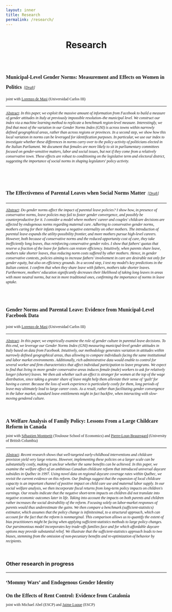 ```yaml
---
layout: inner
title: Research
permalink: /research/
---
```


<head>
<link rel="shortcut icon" type="image/png" href="/favicon2.png">
</head>

# <center> Research </center>

<p>&nbsp;
</p>




<h1>
  <span style="font-size:16px;font-family: Times New Roman">Municipal-Level Gender Norms: Measurement and Effects on Women in Politics</span>
  <span style="font-size:12px;font-family: Times New Roman;font-weight:normal"><em> [<a href="https://drive.google.com/file/d/1K1q0fNVUba0wreW7NGk60gRvWS1wKWJN/view?usp=share_link"><u>Draft</u></a>] </em></span>
</h1>
<p style="font-size:12px;font-family: Times New Roman">joint with <a href="http://economics.uc3m.es/personal/de-massi/"><u>Lorenzo de Masi</u></a> (Universidad Carlos III)</p>

---

<p style="font-size:12px;font-family: Times New Roman"><u>Abstract</u>: <em>In this paper, we exploit the massive amount of information from Facebook to build a measure of gender attitudes in Italy at previously impossible resolution&#8210;the municipal level. We construct our index via a machine learning method to replicate a benchmark region-level measure. Interestingly, we find that most of the variation in our Gender Norms Index (GNI) is across towns within narrowly defined geographical areas, rather than across regions or provinces. In a second step, we show how this local variation in norms can be leveraged for identification purposes. In particular, we use our index to investigate whether these differences in norms carry over to the policy activity of politicians elected in the Italian Parliament. We document that females are more likely to sit in parliamentary committees focused on gender-sensitive matters, labor and social issues, but not if they come from a relatively conservative town. These effects are robust to conditioning on the legislative term and electoral district, suggesting the importance of social norms in shaping legislators' policy activity.</em></p>

<p>&nbsp;
</p>



<h1>
  <span style="font-size:16px;font-family: Times New Roman">The Effectiveness of Parental Leaves when Social Norms Matter</span>
  <span style="font-size:12px;font-family: Times New Roman;font-weight:normal"><em> [<a href="https://drive.google.com/file/d/1K06sRgc7v2mwntaFGWQSMts6iJFjnuKc/view?usp=share_link"><u>Draft</u></a>] </em></span>
</h1>

---

<p style="font-size:12px;font-family: Times New Roman"><u>Abstract</u>: <em>Do gender norms affect the impact of parental leave policies? I show how, in presence of conservative norms, leave policies may fail to foster gender convergence, and possibly be counterproductive for it. I consider a model where mothers' career and couples' childcare decisions are affected by endogenous norms regarding maternal care. Adhering to conservative gender norms, mothers caring for their infants impose a negative externality on other mothers. The introduction of parental leave expands the utility-possibility frontier, and more mothers pursue high-level careers. However, both because of conservative norms and the reduced opportunity cost of care, they take inefficiently long leaves, thus reinforcing conservative gender roles. I show that fathers' quotas that reserve a fraction of the leave for fathers can restore efficiency. Intuitively, when parents share leave, mothers take shorter leaves, thus reducing norm costs suffered by other mothers. Hence, in gender conservative contexts, policies aiming to increase fathers' involvement in care are desirable not only for gender equity, but also on efficiency grounds. In a second step, I test my model's key predictions in the Italian context. I confirm that when they share leave with fathers, mothers take shorter leaves. Furthermore, mothers' education significantly decreases their likelihood of taking long leaves in areas with more neutral norms, but not in more traditional ones, confirming the importance of norms in leave uptake.</em></p>

<p>&nbsp;
</p>



<h1>
  <span style="font-size:16px;font-family: Times New Roman">Gender Norms and Parental Leave: Evidence from Municipal-Level Facebook
Data  </span>
</h1>
<p style="font-size:12px;font-family: Times New Roman">joint with <a href="http://economics.uc3m.es/personal/de-massi/"><u>Lorenzo de Masi</u></a> (Universidad Carlos III)</p>

---

<p style="font-size:12px;font-family: Times New Roman"><u>Abstract</u>: <em>In this paper, we empirically examine the role of gender culture in parental leave decisions. To this end, we leverage our Gender Norms Index (GNI) measuring municipal-level gender attitudes in Italy based on data from Facebook. Intuitively, our methodology generates variation in attitudes within narrowly defined geographical areas, thus allowing to compare individuals facing the same institutional and
labor market environments. Additionally, rich administrative data would enable to control for several worker and firm characteristics that affect individual participation to leave programs. We expect to find that living in more gender conservative areas induces female (male) workers to ask for relatively longer (shorter) leaves. We then ask whether such an effect is stronger for women at the top of the wage distribution, since taking a greater share of leave might help them alleviate their sense of &#8216;guilt&#8217; for having a career. Because the loss of work experience is particularly costly for them, long periods of leave may ultimately lead to large career costs. As a result, rather than facilitating gender convergence in the labor market, standard leave entitlements might in fact backfire, when interacting with slow-moving gendered culture.</em></p>

<p>&nbsp;
</p>





<h1 style="font-size:16px;font-family: Times New Roman">A Welfare Analysis of Family Policy: Lessons From a Large Childcare Reform in Canada</h1>
<p style="font-size:12px;font-family: Times New Roman">joint with <a href="https://www.sebastienmontpetit.com/en/"><u>Sébastien Montpetit</u></a> (Toulouse School of Economics) and <a href="https://sites.google.com/view/pierreloupbeauregard/"><u>Pierre-Loup Beauregard</u></a> (University of British Columbia)</p>

---
<p style="font-size:12px;font-family: Times New Roman"><u>Abstract</u>: <em>Recent research shows that well-targeted early-childhood interventions and childcare
provision yield very large returns. However, implementing these policies on a larger scale can be substantially costly, making it unclear whether the same benefits can be achieved. In this paper, we examine the welfare effect of an ambitious Canadian childcare reform that introduced universal daycare subsidies in Québec in 1997. Using novel data on regional daycare coverage rates within Québec, we revisit the current evidence on this reform. Our findings suggest that the expansion of local childcare capacity is an important channel of positive impact on child care use and maternal labor supply. In our social welfare analysis, we then incorporate fiscal returns from long-term policy impacts on children's earnings. Our results indicate that the negative short-term impacts on children did not translate
into negative economic outcomes later in life. Taking into account the impacts on both parents and children rather increases the social desirability of the reform. Focusing solely on labor-market responses of parents would thus underestimate the gains. We then compare a benchmark (sufficient-statistics) estimator, which assumes that the policy change is infinitesimal, to a structural approach, which can account for the fact that the reform is nonmarginal. This comparison allows us to quantify the extent of bias practitioners might be facing when applying sufficient-statistics methods to large policy changes. Our parsimonious model incorporates key trade-offs families face and for which affordable daycare options may provide substantial relief. We illustrate that the sufficient-statistics approach leads to
two biases, stemming from the omission of non-pecuniary benefits and re-optimization of behavior by recipients.</em></p>

<p>&nbsp;
</p>

### Other research in progress

---

<h1 style="font-size:16px;font-family: Times New Roman">&#8216;Mommy Wars&#8217; and Endogenous Gender Identity</h1>

<h1 style="font-size:16px;font-family: Times New Roman">On the Effects of Rent Control: Evidence from Catalonia</h1>
<p style="font-size:12px;font-family: Times New Roman">joint with Michael Abel (ESCP) and <a href="https://www.escp.eu/luque-jaime/"><u>Jaime Luque</u></a> (ESCP)</p>


